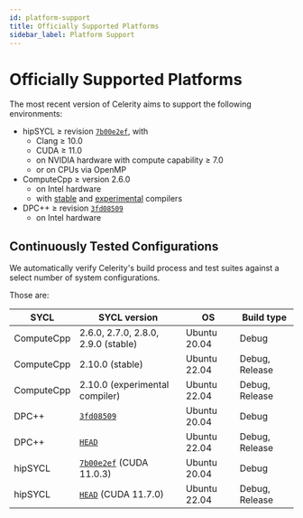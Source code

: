 ```yaml
---
id: platform-support
title: Officially Supported Platforms
sidebar_label: Platform Support
---
```


# Officially Supported Platforms

The most recent version of Celerity aims to support the following environments:

* hipSYCL ≥ revision [`7b00e2ef`](https://github.com/illuhad/hipSYCL/commit/7b00e2ef), with
  * Clang ≥ 10.0
  * CUDA ≥ 11.0
  * on NVIDIA hardware with compute capability ≥ 7.0
  * or on CPUs via OpenMP
* ComputeCpp ≥ version 2.6.0
  * on Intel hardware
  * with [stable](https://developer.codeplay.com/products/computecpp/ce/download)
    and [experimental](https://developer.codeplay.com/products/computecpp/ce/download?experimental=true) compilers
* DPC++ ≥ revision [`3fd08509`](https://github.com/intel/llvm/commit/3fd08509)
  * on Intel hardware

## Continuously Tested Configurations

We automatically verify Celerity's build process and test suites against a select number of system configurations.

Those are:

| SYCL       | SYCL version                                                                   | OS           | Build type     |
|------------|--------------------------------------------------------------------------------|--------------|----------------|
| ComputeCpp | 2.6.0, 2.7.0, 2.8.0, 2.9.0 (stable)                                            | Ubuntu 20.04 | Debug          |
| ComputeCpp | 2.10.0 (stable)                                                                | Ubuntu 22.04 | Debug, Release |
| ComputeCpp | 2.10.0 (experimental compiler)                                                 | Ubuntu 22.04 | Debug, Release |
| DPC++      | [`3fd08509`](https://github.com/intel/llvm/commit/7735139b)                    | Ubuntu 20.04 | Debug          |
| DPC++      | [`HEAD`](https://github.com/intel/llvm/)                                       | Ubuntu 22.04 | Debug, Release |
| hipSYCL    | [`7b00e2ef`](https://github.com/illuhad/hipSYCL/commit/7b00e2ef) (CUDA 11.0.3) | Ubuntu 20.04 | Debug          |
| hipSYCL    | [`HEAD`](https://github.com/illuhad/hipSYCL) (CUDA 11.7.0)                     | Ubuntu 22.04 | Debug, Release |
